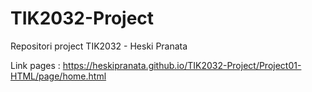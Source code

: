 # TIK2032-Project
Repositori project TIK2032 - Heski Pranata

Link pages : https://heskipranata.github.io/TIK2032-Project/Project01-HTML/page/home.html

